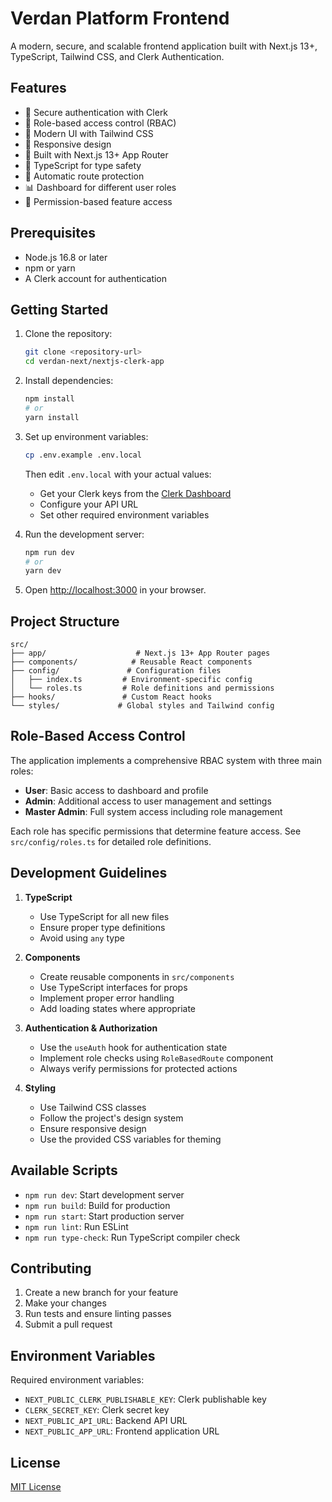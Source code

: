 # Verdan Platform Frontend

A modern, secure, and scalable frontend application built with Next.js 13+, TypeScript, Tailwind CSS, and Clerk Authentication.

## Features

- 🔐 Secure authentication with Clerk
- 👥 Role-based access control (RBAC)
- 🎨 Modern UI with Tailwind CSS
- 📱 Responsive design
- 🚀 Built with Next.js 13+ App Router
- 💪 TypeScript for type safety
- 🔄 Automatic route protection
- 📊 Dashboard for different user roles
- 🎯 Permission-based feature access

## Prerequisites

- Node.js 16.8 or later
- npm or yarn
- A Clerk account for authentication

## Getting Started

1. Clone the repository:
   ```bash
   git clone <repository-url>
   cd verdan-next/nextjs-clerk-app
   ```

2. Install dependencies:
   ```bash
   npm install
   # or
   yarn install
   ```

3. Set up environment variables:
   ```bash
   cp .env.example .env.local
   ```
   Then edit `.env.local` with your actual values:
   - Get your Clerk keys from the [Clerk Dashboard](https://dashboard.clerk.dev)
   - Configure your API URL
   - Set other required environment variables

4. Run the development server:
   ```bash
   npm run dev
   # or
   yarn dev
   ```

5. Open [http://localhost:3000](http://localhost:3000) in your browser.

## Project Structure

```
src/
├── app/                    # Next.js 13+ App Router pages
├── components/            # Reusable React components
├── config/               # Configuration files
│   ├── index.ts         # Environment-specific config
│   └── roles.ts         # Role definitions and permissions
├── hooks/               # Custom React hooks
└── styles/             # Global styles and Tailwind config
```

## Role-Based Access Control

The application implements a comprehensive RBAC system with three main roles:

- **User**: Basic access to dashboard and profile
- **Admin**: Additional access to user management and settings
- **Master Admin**: Full system access including role management

Each role has specific permissions that determine feature access. See `src/config/roles.ts` for detailed role definitions.

## Development Guidelines

1. **TypeScript**
   - Use TypeScript for all new files
   - Ensure proper type definitions
   - Avoid using `any` type

2. **Components**
   - Create reusable components in `src/components`
   - Use TypeScript interfaces for props
   - Implement proper error handling
   - Add loading states where appropriate

3. **Authentication & Authorization**
   - Use the `useAuth` hook for authentication state
   - Implement role checks using `RoleBasedRoute` component
   - Always verify permissions for protected actions

4. **Styling**
   - Use Tailwind CSS classes
   - Follow the project's design system
   - Ensure responsive design
   - Use the provided CSS variables for theming

## Available Scripts

- `npm run dev`: Start development server
- `npm run build`: Build for production
- `npm run start`: Start production server
- `npm run lint`: Run ESLint
- `npm run type-check`: Run TypeScript compiler check

## Contributing

1. Create a new branch for your feature
2. Make your changes
3. Run tests and ensure linting passes
4. Submit a pull request

## Environment Variables

Required environment variables:

- `NEXT_PUBLIC_CLERK_PUBLISHABLE_KEY`: Clerk publishable key
- `CLERK_SECRET_KEY`: Clerk secret key
- `NEXT_PUBLIC_API_URL`: Backend API URL
- `NEXT_PUBLIC_APP_URL`: Frontend application URL

## License

[MIT License](LICENSE)
